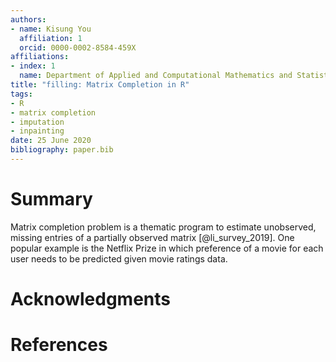 ```yaml
---
authors:
- name: Kisung You
  affiliation: 1
  orcid: 0000-0002-8584-459X
affiliations:
- index: 1
  name: Department of Applied and Computational Mathematics and Statistics, University of Notre Dame
title: "filling: Matrix Completion in R"
tags:
- R
- matrix completion
- imputation
- inpainting
date: 25 June 2020
bibliography: paper.bib
---
```


# Summary

Matrix completion problem is a thematic program to estimate unobserved, missing entries of a partially observed matrix [@li_survey_2019]. One popular example is the Netflix Prize in which preference of a movie for each user needs to be predicted given movie ratings data. 

# Acknowledgments

# References

